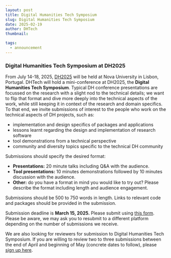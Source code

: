 ```yaml
---
layout: post
title: Digital Humanities Tech Symposium
slug: Digital Humanities Tech Symposium
date: 2025-02-19
author: DHTech
thumbnail:

tags:
  - announcement
---
```


### Digital Humanities Tech Symposium at DH2025

From July 14-18, 2025, [DH2025](https://dh2025.adho.org/) will be held at Nova University in Lisbon, Portugal. DHTech will hold a mini-conference at DH2025, the **Digital Humanities Tech Symposium**. Typical DH conference presentations are focussed on the research with a slight nod to the technical details; we want to flip that format and dive more deeply into the technical aspects of the work, while still keeping it in context of the research and domain specifics. To that end, we invite submissions of interest to the people who work on the technical aspects of DH projects, such as:

- implementation and design specifics of packages and applications
- lessons learnt regarding the design and implementation of research software
- tool demonstrations from a technical perspective
- community and diversity topics specific to the technical DH community

Submissions should specify the desired format:

- **Presentations:** 20 minute talks including Q&A with the audience.
- **Tool presentations:** 10 minutes demonstrations followed by 10 minutes discussion with the audience.
- **Other:** do you have a format in mind you would like to try out? Please describe the format including length and audience engagement.

Submissions should be 500 to 750 words in length. Links to relevant code and packages should be provided in the submission.

Submission deadline is **March 15, 2025.** Please submit using [this form](https://form.jotform.com/250346227323147). Please be aware, we may ask you to resubmit to a different platform depending on the number of submissions we receive.

We are also looking for reviewers for submission to Digital Humanities Tech Symposium. If you are willing to review two to three submissions between the end of April and beginning of May (concrete dates to follow), please [sign up here](https://forms.gle/hyRhutGPRJCfTBNC7).
